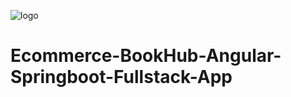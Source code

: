 ![logo](https://examly467-my.sharepoint.com/:i:/g/personal/venkatesh_iamneo_ai/ERNK66POob1Jsn-l6DDfNg0B0JDRGs8-lUCCJWqxDhdlSQ?e=IxacEl)
# Ecommerce-BookHub-Angular-Springboot-Fullstack-App

